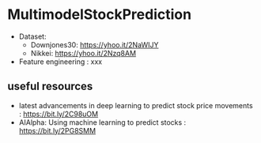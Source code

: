 # MultimodelStockPrediction
- Dataset: 
  - Downjones30: https://yhoo.it/2NaWIJY 
  - Nikkei: https://yhoo.it/2Nzq8AM
- Feature engineering : xxx 
  
## useful resources
- latest advancements in deep learning to predict stock price movements : https://bit.ly/2C98uOM 
- AIAlpha: Using machine learning to predict stocks : https://bit.ly/2PG8SMM

